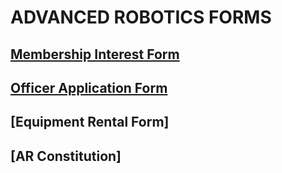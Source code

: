 
# ADVANCED ROBOTICS FORMS

## [Membership Interest Form](https://forms.gle/gX14JtGQv4ugyzB2A)
## [Officer Application Form](https://forms.gle/CLx6cs8tSzaZJNro9)
## [Equipment Rental Form]
## [AR Constitution]<object data="./docs/assets/forms/AR_Constitution_2022_2023.pdf" width="1000" height="1000" type='application/pdf'/>

